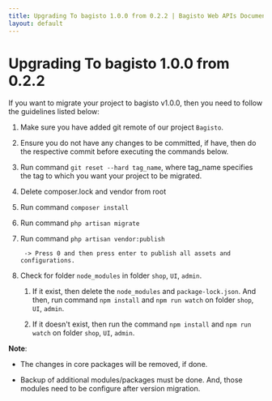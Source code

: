 ```yaml
---
title: Upgrading To bagisto 1.0.0 from 0.2.2 | Bagisto Web APIs Documentation
layout: default
---
```


# Upgrading To bagisto 1.0.0 from 0.2.2

If you want to migrate your project to bagisto v1.0.0, then you need to follow the guidelines listed below:

1. Make sure you have added git remote of our project `Bagisto`.

2. Ensure you do not have any changes to be committed, if have, then do the respective commit before executing the commands below.

1. Run command `git reset --hard tag_name`, where  tag_name specifies the tag to which you want your project to be migrated.

2. Delete composer.lock and vendor from root

3. Run command `composer install`

4. Run command `php artisan migrate`

5. Run command `php artisan vendor:publish`

        -> Press 0 and then press enter to publish all assets and configurations.

6. Check for folder `node_modules` in folder `shop`, `UI`, `admin`.

    1. If it exist, then delete the `node_modules` and `package-lock.json`. And then, run command `npm install` and `npm run watch` on folder `shop`, `UI`, `admin`.

    2. If it doesn't exist, then run the command `npm install` and `npm run watch` on folder `shop`, `UI`, `admin`.


**Note**:
* The changes in core packages will be removed, if done.

* Backup of additional modules/packages must be done. And, those modules need to be configure after version migration.